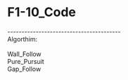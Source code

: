 # F1-10_Code
----------------------------------------<br>
Algorthim:
<br>
<br>
  Wall_Follow
<br>
  Pure_Pursuit
<br>
  Gap_Follow
<br>
